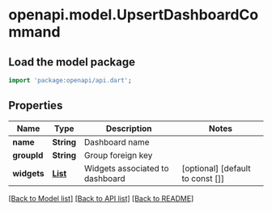 # openapi.model.UpsertDashboardCommand

## Load the model package
```dart
import 'package:openapi/api.dart';
```

## Properties
Name | Type | Description | Notes
------------ | ------------- | ------------- | -------------
**name** | **String** | Dashboard name | 
**groupId** | **String** | Group foreign key | 
**widgets** | [**List<UpsertWidgetCommand>**](UpsertWidgetCommand.md) | Widgets associated to dashboard | [optional] [default to const []]

[[Back to Model list]](../README.md#documentation-for-models) [[Back to API list]](../README.md#documentation-for-api-endpoints) [[Back to README]](../README.md)


